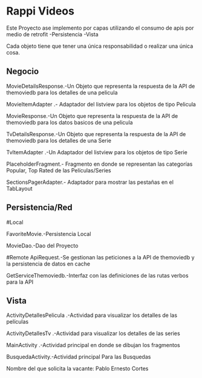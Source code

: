 # Rappi Videos

Este Proyecto ase implemento por capas utilizando el consumo de apis por medio de retrofit   -Persistencia -Vista  

Cada objeto tiene que  tener una única responsabilidad o realizar una única cosa.

## Negocio
MovieDetailsResponse.-Un Objeto que representa la respuesta de la API de themoviedb para los detalles de una pelicula

MovieItemAdapter .- Adaptador del listview para los objetos de tipo Pelicula

MovieResponse.-Un Objeto que representa la respuesta de la API de themoviedb para los datos basicos de una pelicula

TvDetailsResponse.-Un Objeto que representa la respuesta de la API de themoviedb para los detalles de una Serie

TvItemAdapter .-Un  Adaptador del listview para los objetos de tipo Serie

PlaceholderFragment.-  Fragmento en donde se representan las categorías Popular, Top Rated de las Películas/Series

SectionsPagerAdapter.- Adaptador para mostrar las pestañas en el TabLayout

## Persistencia/Red

#Local

FavoriteMovie.-Persistencia Local

MovieDao.-Dao del Proyecto

#Remote
ApiRequest.-Se gestionan las peticiones a la API de themoviedb y la persistencia de datos en cache

GetServiceThemoviedb.-Interfaz con las definiciones de las rutas verbos  para la API 

## Vista
ActivityDetallesPelicula .-Actividad para visualizar los detalles de las películas

ActivityDetallesTv .-Actividad para visualizar los detalles de las series

MainActivity .-Actividad principal en donde se dibujan los fragmentos

BusquedaActivity.-Actividad principal Para las Busquedas

Nombre del que solicita la vacante: Pablo Ernesto Cortes 

